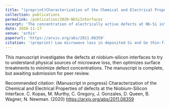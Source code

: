 ```yaml
---
title: "(preprint)Characterization of the Chemical and Electrical Properties of Defects at the Niobium-Silicon Interface."
collection: publications
permalink: /publication/2020-NbSiInterfaces
excerpt: 'The concentration of electrically active defects at Nb-Si interfaces can be minimized by optimizing the Si surface preperation, using an HF etch and an Ar ion mill. The dominant electrically-active defect is a Nb atom on a Si site.'
date: 2020-11-17
venue: 'arXiv'
paperurl: 'https://arxiv.org/abs/2011.08359'
citation: '(preprint) Low microwave loss in deposited Si and Ge thin-film dielectrics at near single-photon power and low temperatures. C. Kopas, J. Gonzales, S. Zhang, D. Queen, B. Wagner, N. Newman. (2020) https://arxiv.org/abs/2011.08359'
---
```

This manuscript investigates the defects at niobium-silicon interfaces to try to understand physical sources of microwave loss, then optimizes surface trreatments to minimize defect concentrations. 
The manuscript is complete, but awaiting submission for peer review.  

Recommended citation: (Manuscript in progress) Characterization of the Chemical and Electrical Properties of defects at the Niobium-Silicon Interface. C. Kopas, M. Murthy, C. Gregory, J. Gonzales, D. Queen, B. Wagner, N. Newman. (2020) https://arxiv.org/abs/2011.08359
